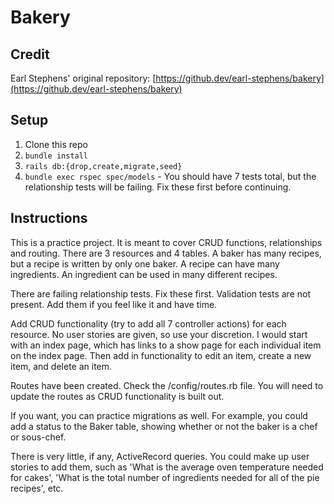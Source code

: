 # Bakery

## Credit
Earl Stephens' original repository: [https://github.dev/earl-stephens/bakery](https://github.dev/earl-stephens/bakery)

## Setup
1. Clone this repo
2. `bundle install`
3. `rails db:{drop,create,migrate,seed}`
4. `bundle exec rspec spec/models` - You should have 7 tests total, but the relationship tests will be failing. Fix these first before continuing.

## Instructions

This is a practice project. It is meant to cover CRUD functions, relationships and routing. There are 3 resources and 4 tables. A baker has many recipes, but a recipe is written by only one baker. A recipe can have many ingredients. An ingredient can be used in many different recipes.

There are failing relationship tests. Fix these first. Validation tests are not present. Add them if you feel like it and have time.

Add CRUD functionality (try to add all 7 controller actions) for each resource. No user stories are given, so use your discretion. I would start with an index page, which has links to a show page for each individual item on the index page. Then add in functionality to edit an item, create a new item, and delete an item.

Routes have been created. Check the /config/routes.rb file. You will need to update the routes as CRUD functionality is built out.

If you want, you can practice migrations as well. For example, you could add a status to the Baker table, showing whether or not the baker is a chef or sous-chef.

There is very little, if any, ActiveRecord queries. You could make up user stories to add them, such as 'What is the average oven temperature needed for cakes', 'What is the total number of ingredients needed for all of the pie recipes', etc.